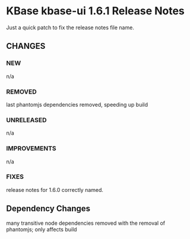 # KBase kbase-ui 1.6.1 Release Notes

Just a quick patch to fix the release notes file name.

## CHANGES

### NEW

n/a

### REMOVED

last phantomjs dependencies removed, speeding up build


### UNRELEASED

n/a

### IMPROVEMENTS

n/a

### FIXES

release notes for 1.6.0 correctly named.

## Dependency Changes

many transitive node dependencies removed with the removal of phantomjs; only affects build
